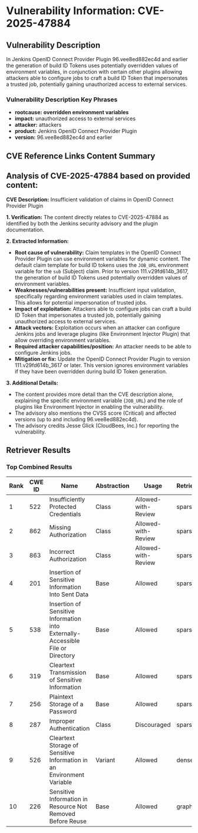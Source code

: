 # Vulnerability Information: CVE-2025-47884

## Vulnerability Description
In Jenkins OpenID Connect Provider Plugin 96.vee8ed882ec4d and earlier the generation of build ID Tokens uses potentially overridden values of environment variables, in conjunction with certain other plugins allowing attackers able to configure jobs to craft a build ID Token that impersonates a trusted job, potentially gaining unauthorized access to external services.

### Vulnerability Description Key Phrases
- **rootcause:** **overridden environment variables**
- **impact:** unauthorized access to external services
- **attacker:** attackers
- **product:** Jenkins OpenID Connect Provider Plugin
- **version:** 96.vee8ed882ec4d and earlier

## CVE Reference Links Content Summary
## Analysis of CVE-2025-47884 based on provided content:

**CVE Description:** Insufficient validation of claims in OpenID Connect Provider Plugin

**1. Verification:** The content directly relates to CVE-2025-47884 as identified by both the Jenkins security advisory and the plugin documentation.

**2. Extracted Information:**

*   **Root cause of vulnerability:** Claim templates in the OpenID Connect Provider Plugin can use environment variables for dynamic content. The default claim template for build ID tokens uses the `JOB_URL` environment variable for the `sub` (Subject) claim. Prior to version 111.v29fd614b\_3617, the generation of build ID Tokens used potentially overridden values of environment variables.
*   **Weaknesses/vulnerabilities present:** Insufficient input validation, specifically regarding environment variables used in claim templates. This allows for potential impersonation of trusted jobs.
*   **Impact of exploitation:** Attackers able to configure jobs can craft a build ID Token that impersonates a trusted job, potentially gaining unauthorized access to external services.
*   **Attack vectors:** Exploitation occurs when an attacker can configure Jenkins jobs and leverage plugins (like Environment Injector Plugin) that allow overriding environment variables.
*   **Required attacker capabilities/position:** An attacker needs to be able to configure Jenkins jobs.
*   **Mitigation or fix:** Update the OpenID Connect Provider Plugin to version 111.v29fd614b\_3617 or later. This version ignores environment variables if they have been overridden during build ID Token generation.

**3. Additional Details:**

*   The content provides more detail than the CVE description alone, explaining the specific environment variable (`JOB_URL`) and the role of plugins like Environment Injector in enabling the vulnerability.
*   The advisory also mentions the CVSS score (Critical) and affected versions (up to and including 96.vee8ed882ec4d).
*   The advisory credits Jesse Glick (CloudBees, Inc.) for reporting the vulnerability.

## Retriever Results

### Top Combined Results

| Rank | CWE ID | Name | Abstraction | Usage  | Retrievers | Individual Scores |
|------|--------|------|-------------|-------|------------|-------------------|
| 1 | 522 | Insufficiently Protected Credentials | Class | Allowed-with-Review | sparse | 0.309 |
| 2 | 862 | Missing Authorization | Class | Allowed-with-Review | sparse | 0.292 |
| 3 | 863 | Incorrect Authorization | Class | Allowed-with-Review | sparse | 0.280 |
| 4 | 201 | Insertion of Sensitive Information Into Sent Data | Base | Allowed | sparse | 0.273 |
| 5 | 538 | Insertion of Sensitive Information into Externally-Accessible File or Directory | Base | Allowed | sparse | 0.270 |
| 6 | 319 | Cleartext Transmission of Sensitive Information | Base | Allowed | sparse | 0.269 |
| 7 | 256 | Plaintext Storage of a Password | Base | Allowed | sparse | 0.264 |
| 8 | 287 | Improper Authentication | Class | Discouraged | sparse | 0.263 |
| 9 | 526 | Cleartext Storage of Sensitive Information in an Environment Variable | Variant | Allowed | dense | 0.492 |
| 10 | 226 | Sensitive Information in Resource Not Removed Before Reuse | Base | Allowed | graph | 0.002 |

